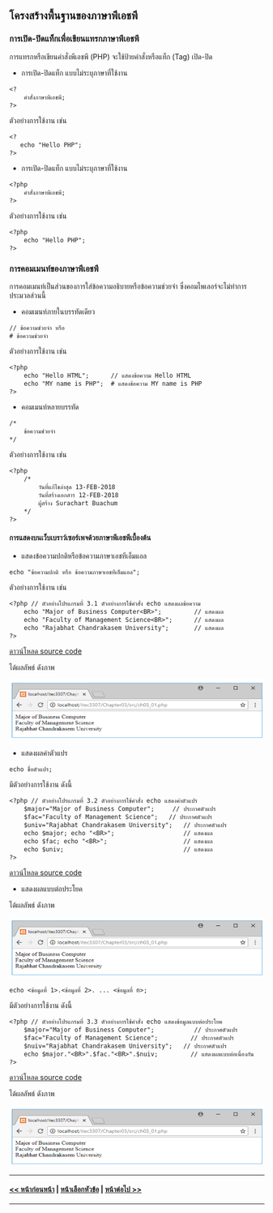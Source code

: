 ## โครงสร้างพื้นฐานของภาษาพีเอชพี

### การเปิด-ปิดแท็กเพื่อเขียนแทรกภาษาพีเอชพี
การแทรกหรือเขียนคำสั่งพีเอชพี (PHP) จะใช้ป้ายคำสั่งหรือแท็ก (Tag) เปิด-ปิด 
* การเปิด-ปิดแท็ก แบบไม่ระบุภาษาที่ใช้งาน

```
<?
    คำสั่งภาษาพีเอชพี;
?>                            
```

ตัวอย่างการใช้งาน เช่น

```
<?
   echo "Hello PHP";
?>                          
```

* การเปิด-ปิดแท็ก แบบไม่ระบุภาษาที่ใช้งาน

```
<?php
    คำสั่งภาษาพีเอชพี;
?>                                                   
```

ตัวอย่างการใช้งาน เช่น

```
<?php
    echo "Hello PHP";
?>                         
```

### การคอมเมนท์ของภาษาพีเอชพี
การคอมเมนท์เป็นส่วนของการใส่ข้อความอธิบายหรือข้อความช่วยจำ ซึ่งคอมไพเลอร์จะไม่ทำการประมวลส่วนนี้
* คอมเมนท์ภายในบรรทัดเดียว

```
// ข้อความช่วยจำ หรือ                 
# ข้อความช่วยจำ                                        
```

ตัวอย่างการใช้งาน เช่น

```
<?php
    echo "Hello HTML";      // แสดงข้อความ Hello HTML
    echo "MY name is PHP";  # แสดงข้อความ MY name is PHP
?>
```

* คอมเมนท์หลายบรรทัด

```
/*
    ข้อความช่วยจำ        
*/                                                     
```

ตัวอย่างการใช้งาน เช่น

```
<?php
    /*   
        วันที่แก้ไขล่าสุด 13-FEB-2018
        วันที่สร้างเอกสาร 12-FEB-2018
        ผู้สร้าง Surachart Buachum  
    */
?>
```

#### การแสดงบนเว็บเบราว์เซอร์เพจด้วยภาษาพีเอชพีเบื้องต้น
* แสดงข้อความปกติหรือข้อความภาษาเอชทีเอ็มแอล

```
echo "ข้อความปกติ หรือ ข้อความภาษาเอชทีเอ็มแอล";                              
```

ตัวอย่างการใช้งาน เช่น

```
<?php // ตัวอย่างโปรแกรมที่ 3.1 ตัวอย่างการใช้คำสั่ง echo แสดงผลข้อความ
    echo "Major of Business Computer<BR>";         // แสดงผล
    echo "Faculty of Management Science<BR>";      // แสดงผล
    echo "Rajabhat Chandrakasem University";       // แสดงผล
?>
```

[ดาวน์โหลด source code](src/ch03_01.php)

ได้ผลลัพธ์ ดังภาพ

<img src=img/0304.png>

* แสดงผลค่าตัวแปร

```
echo ชื่อตัวแปร;                            
```

มีตัวอย่างการใช้งาน ดังนี้

```
<?php // ตัวอย่างโปรแกรมที่ 3.2 ตัวอย่างการใช้คำสั่ง echo แสดงค่าตัวแปร
    $major="Major of Business Computer";     // ประกาศตัวแปร
    $fac="Faculty of Management Science";   // ประกาศตัวแปร
    $univ="Rajabhat Chandrakasem University";   // ประกาศตัวแปร
    echo $major; echo "<BR>";                   // แสดงผล
    echo $fac; echo "<BR>";                     // แสดงผล
    echo $univ;                                 // แสดงผล
?>
```

[ดาวน์โหลด source code](src/ch03_02.php)

* แสดงผลแบบต่อประโยค

ได้ผลลัพธ์ ดังภาพ

<img src=img/0304.png>

```
echo <ข้อมูลที่ 1>.<ข้อมูลที่ 2>. ... <ข้อมูลที่ n>;             
```

มีตัวอย่างการใช้งาน ดังนี้

```
<?php // ตัวอย่างโปรแกรมที่ 3.3 ตัวอย่างการใช้คำสั่ง echo แสดงข้อมูลแบบต่อประโยค
    $major="Major of Business Computer";           // ประกาศตัวแปร
    $fac="Faculty of Management Science";         // ประกาศตัวแปร
    $nuiv="Rajabhat Chandrakasem University";   // ประกาศตัวแปร
    echo $major."<BR>".$fac."<BR>".$nuiv;         // แสดงผลแบบต่อเนื่องกัน
?>
```

[ดาวน์โหลด source code](src/ch03_03.php)


ได้ผลลัพธ์ ดังภาพ

<img src=img/0304.png>

---
#### [<< หน้าก่อนหน้า](0301.md) | [หน้าเลือกหัวข้อ](README.md) | [หน้าต่อไป >>](0303.md)
---
